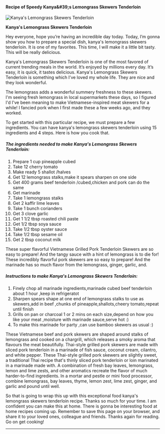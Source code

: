             

#### Recipe of Speedy Kanya&amp;#39;s Lemongrass Skewers Tenderloin

![Kanya's Lemongrass Skewers Tenderloin](https://img-global.cpcdn.com/recipes/4715570855411712/751x532cq70/kanyas-lemongrass-skewers-tenderloin-recipe-main-photo.jpg)

**Kanya's Lemongrass Skewers Tenderloin**

Hey everyone, hope you’re having an incredible day today. Today, I’m gonna show you how to prepare a special dish, kanya's lemongrass skewers tenderloin. It is one of my favorites. This time, I will make it a little bit tasty. This will be really delicious.

Kanya's Lemongrass Skewers Tenderloin is one of the most favored of current trending meals in the world. It’s enjoyed by millions every day. It’s easy, it is quick, it tastes delicious. Kanya's Lemongrass Skewers Tenderloin is something which I’ve loved my whole life. They are nice and they look wonderful.

The lemongrass adds a wonderful summery freshness to these skewers. I'm seeing fresh lemongrass in local supermarkets these days, so I figured I'd I've been meaning to make Vietnamese-inspired meat skewers for a while! I fancied pork when I first made these a few weeks ago, and they worked.

To get started with this particular recipe, we must prepare a few ingredients. You can have kanya's lemongrass skewers tenderloin using 15 ingredients and 4 steps. Here is how you cook that.

##### The ingredients needed to make Kanya's Lemongrass Skewers Tenderloin:

1.  Prepare 1 cup pineapple cubed
2.  Take 12 cherry tomato
3.  Make ready 5 shallot /halves
4.  Get 12 lemongrass stalks,make it spears sharpen on one side
5.  Get 400 grams beef tenderloin /cubed,chicken and pork can do the same
6.  Get marinade
7.  Take 1 lemongrass stalks
8.  Get 2 kaffir lime leaves
9.  Take 1 bunch corianders
10.  Get 3 clove garlic
11.  Get 1 1/2 tbsp roasted chili paste
12.  Get 1/2 tbsp soya sauce
13.  Take 1/2 tbsp oyster sauce
14.  Take 1/2 tbsp sesame oil
15.  Get 2 tbsp coconut milk

These super flavorful Vietnamese Grilled Pork Tenderloin Skewers are so easy to prepare! And the tangy sauce with a hint of lemongrass is to die for! These incredibly flavorful pork skewers are so easy to prepare! And the marinade has so much flavor from the lemongrass, ginger, garlic, and.

##### Instructions to make Kanya's Lemongrass Skewers Tenderloin:

1.  Finely chop all marinade ingredients,marinade cubed beef tenderloin about 1 hour ,keep in refrigeratot
2.  Sharpen spears shape at one end of lemongrass stalks to use as skewers,add in beef ,chunks of pineapple,shallots,cheery tomato,repeat until finish
3.  Grills on pan or charcoal 1 or 2 mins on each size,depend on how you like your meat ,moisture with marinade sauce,serve hot :)
4.  To make this marinade for party ,can use bamboo skewers as usual :)

These Vietnamese beef and pork skewers are shaped around stalks of lemongrass and cooked on a chargrill, which releases a smoky aroma that flavours the meat beautifully. Thai-style grilled pork skewers are made with sliced pork tenderloin in a marinade of fish sauce, coconut cream, cilantro, and white pepper. These Thai-style grilled pork skewers are slightly sweet, a traditional Thai recipe that's thinly sliced pork tenderloin or loin marinated in a marinade made with. A combination of fresh bay leaves, lemongrass, lemon and lime zests, and other aromatics recreate the flavor of much harder-to-find ingredients. In a mortar and pestle or mini food processor, combine lemongrass, bay leaves, thyme, lemon zest, lime zest, ginger, and garlic and pound until well.

So that is going to wrap this up with this exceptional food kanya's lemongrass skewers tenderloin recipe. Thanks so much for your time. I am confident you can make this at home. There is gonna be interesting food at home recipes coming up. Remember to save this page on your browser, and share it to your loved ones, colleague and friends. Thanks again for reading. Go on get cooking!

* * *